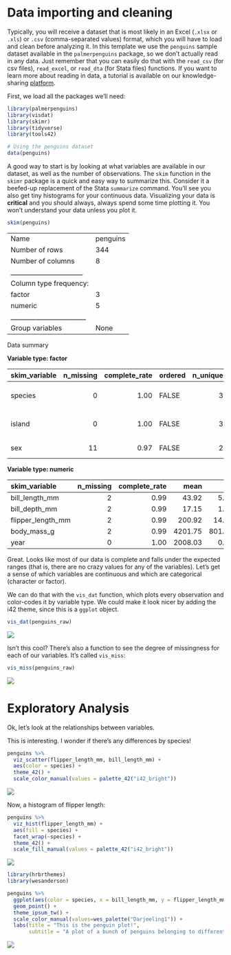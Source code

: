 
# Data importing and cleaning

Typically, you will receive a dataset that is most likely in an Excel
(`.xlsx` or `.xls`) or `.csv` (comma-separated values) format, which you
will have to load and clean before analyzing it. In this template we use
the `penguins` sample dataset available in the `palmerpenguins` package,
so we don’t actually read in any data. Just remember that you can easily
do that with the `read_csv` (for csv files), `read_excel`, or `read_dta`
(for Stata files) functions. If you want to learn more about reading in
data, a tutorial is available on our knowledge-sharing
[platform](https://kyso.io/dashboard?s=data&team=ideas42data).

First, we load all the packages we’ll need:

``` r
library(palmerpenguins)
library(visdat)
library(skimr)
library(tidyverse)
library(tools42)

# Using the penguins dataset
data(penguins)
```

A good way to start is by looking at what variables are available in our
dataset, as well as the number of observations. The `skim` function in
the `skimr` package is a quick and easy way to summarize this. Consider
it a beefed-up replacement of the Stata `summarize` command. You’ll see
you also get tiny histograms for your continuous data. Visualizing your
data is **critical** and you should always, always spend some time
plotting it. You won’t understand your data unless you plot it.

``` r
skim(penguins)
```

|                                                  |          |
|:-------------------------------------------------|:---------|
| Name                                             | penguins |
| Number of rows                                   | 344      |
| Number of columns                                | 8        |
| \_\_\_\_\_\_\_\_\_\_\_\_\_\_\_\_\_\_\_\_\_\_\_   |          |
| Column type frequency:                           |          |
| factor                                           | 3        |
| numeric                                          | 5        |
| \_\_\_\_\_\_\_\_\_\_\_\_\_\_\_\_\_\_\_\_\_\_\_\_ |          |
| Group variables                                  | None     |

Data summary

**Variable type: factor**

| skim\_variable | n\_missing | complete\_rate | ordered | n\_unique | top\_counts                 |
|:---------------|-----------:|---------------:|:--------|----------:|:----------------------------|
| species        |          0 |           1.00 | FALSE   |         3 | Ade: 152, Gen: 124, Chi: 68 |
| island         |          0 |           1.00 | FALSE   |         3 | Bis: 168, Dre: 124, Tor: 52 |
| sex            |         11 |           0.97 | FALSE   |         2 | mal: 168, fem: 165          |

**Variable type: numeric**

| skim\_variable      | n\_missing | complete\_rate |    mean |     sd |     p0 |     p25 |     p50 |    p75 |   p100 | hist  |
|:--------------------|-----------:|---------------:|--------:|-------:|-------:|--------:|--------:|-------:|-------:|:------|
| bill\_length\_mm    |          2 |           0.99 |   43.92 |   5.46 |   32.1 |   39.23 |   44.45 |   48.5 |   59.6 | ▃▇▇▆▁ |
| bill\_depth\_mm     |          2 |           0.99 |   17.15 |   1.97 |   13.1 |   15.60 |   17.30 |   18.7 |   21.5 | ▅▅▇▇▂ |
| flipper\_length\_mm |          2 |           0.99 |  200.92 |  14.06 |  172.0 |  190.00 |  197.00 |  213.0 |  231.0 | ▂▇▃▅▂ |
| body\_mass\_g       |          2 |           0.99 | 4201.75 | 801.95 | 2700.0 | 3550.00 | 4050.00 | 4750.0 | 6300.0 | ▃▇▆▃▂ |
| year                |          0 |           1.00 | 2008.03 |   0.82 | 2007.0 | 2007.00 | 2008.00 | 2009.0 | 2009.0 | ▇▁▇▁▇ |

Great. Looks like most of our data is complete and falls under the
expected ranges (that is, there are no crazy values for any of the
variables). Let’s get a sense of which variables are continuous and
which are categorical (character or factor).

We can do that with the `vis_dat` function, which plots every
observation and color-codes it by variable type. We could make it look
nicer by adding the i42 theme, since this is a `ggplot` object.

``` r
vis_dat(penguins_raw) 
```

![](1_data_cleaning_R_files/figure-gfm/unnamed-chunk-3-1.png)<!-- -->

Isn’t this cool? There’s also a function to see the degree of
missingness for each of our variables. It’s called `vis_miss`:

``` r
vis_miss(penguins_raw) 
```

![](1_data_cleaning_R_files/figure-gfm/unnamed-chunk-4-1.png)<!-- -->

# Exploratory Analysis

Ok, let’s look at the relationships between variables.

This is interesting. I wonder if there’s any differences by species!

``` r
penguins %>%
  viz_scatter(flipper_length_mm, bill_length_mm) +
  aes(color = species) +
  theme_42() +
  scale_color_manual(values = palette_42("i42_bright"))
```

![](1_data_cleaning_R_files/figure-gfm/unnamed-chunk-5-1.png)<!-- -->

Now, a histogram of flipper length:

``` r
penguins %>%
  viz_hist(flipper_length_mm) +
  aes(fill = species) +
  facet_wrap(~species) +
  theme_42() +
  scale_fill_manual(values = palette_42("i42_bright"))
```

![](1_data_cleaning_R_files/figure-gfm/unnamed-chunk-6-1.png)<!-- -->

``` r
library(hrbrthemes)
library(wesanderson)

penguins %>%
  ggplot(aes(color = species, x = bill_length_mm, y = flipper_length_mm)) +
  geom_point() +
  theme_ipsum_tw() +
  scale_color_manual(values=wes_palette("Darjeeling1")) +
  labs(title = "This is the penguin plot!",
       subtitle = "A plot of a bunch of penguins belonging to different species")
```

![](1_data_cleaning_R_files/figure-gfm/preview-1.png)<!-- -->
